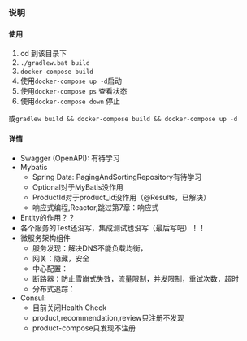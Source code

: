 ### 说明
#### 使用
1.  cd 到该目录下
2. `./gradlew.bat build`
2. `docker-compose build`
2. 使用`docker-compose up -d`启动
3. 使用`docker-compose ps` 查看状态
4. 使用`docker-compose down` 停止

或`gradlew build && docker-compose build && docker-compose up -d`

#### 详情
- Swagger (OpenAPI): 有待学习
- Mybatis
    - Spring Data: PagingAndSortingRepository有待学习
    - Optional对于MyBatis没作用
    - ProductId对于product_id没作用（@Results，已解决）
    - 响应式编程,Reactor,跳过第7章：响应式
- Entity的作用？？
- 各个服务的Test还没写，集成测试也没写（最后写吧）！！
- 微服务架构组件
    - 服务发现：解决DNS不能负载均衡，
    - 网关：隐藏，安全
    - 中心配置：
    - 断路器：防止雪崩式失效，流量限制，并发限制，重试次数，超时
    - 分布式追踪：
- Consul:
    - 目前关闭Health Check
    - product,recommendation,review只注册不发现
    - product-compose只发现不注册

